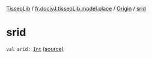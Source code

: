 [TisseoLib](../../index.md) / [fr.docjyJ.tisseoLib.model.place](../index.md) / [Origin](index.md) / [srid](./srid.md)

# srid

`val srid: `[`Int`](https://kotlinlang.org/api/latest/jvm/stdlib/kotlin/-int/index.html) [(source)](https://github.com/docjyJ/TisseoLib/tree/master/src/main/kotlin/fr/docjyJ/tisseoLib/model/place/Origin.kt#L8)